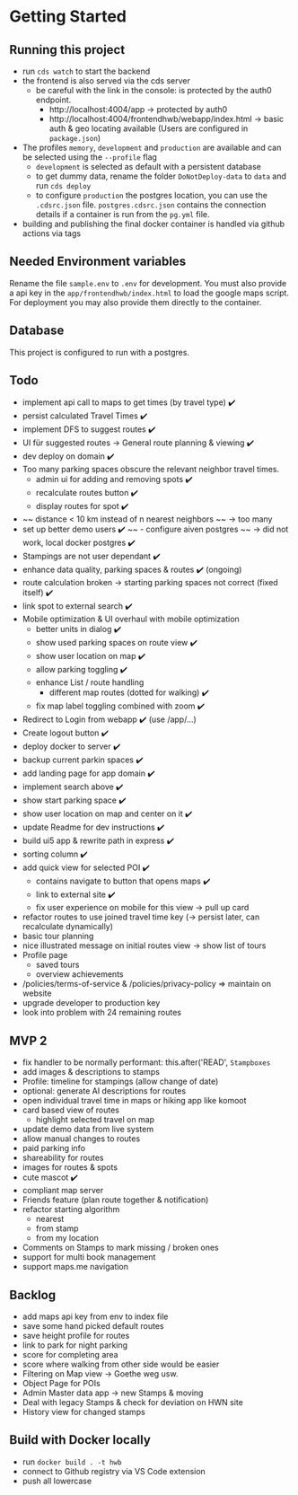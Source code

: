 # Getting Started

## Running this project

- run `cds watch` to start the backend
- the frontend is also served via the cds server
  - be careful with the link in the console: is protected by the auth0 endpoint.
    - http://localhost:4004/app -> protected by auth0
    - http://localhost:4004/frontendhwb/webapp/index.html -> basic auth & geo locating available (Users are configured in `package.json`)
- The profiles `memory`, `development` and `production` are available and can be selected using the `--profile` flag
  - `development` is selected as default with a persistent database
  - to get dummy data, rename the folder `DoNotDeploy-data` to `data` and run `cds deploy`
  - to configure `production` the postgres location, you can use the `.cdsrc.json` file. `postgres.cdsrc.json` contains the connection details if a container is run from the `pg.yml` file. 
- building and publishing the final docker container is handled via github actions via tags

## Needed Environment variables

Rename the file `sample.env` to `.env` for development. You must also provide a api key in the `app/frontendhwb/index.html` to load the google maps script.
For deployment you may also provide them directly to the container.

## Database

This project is configured to run with a postgres.

## Todo

- implement api call to maps to get times (by travel type) ✔️
- persist calculated Travel Times ✔️
- implement DFS to suggest routes ✔️
- UI für suggested routes -> General route planning & viewing ✔️
- dev deploy on domain ✔️
- Too many parking spaces obscure the relevant neighbor travel times.
  - admin ui for adding and removing spots ✔️
  - recalculate routes button ✔️
  - display routes for spot ✔️
- ~~ distance < 10 km instead of  n nearest neighbors ~~ -> too many
- set up better demo users ✔️
~~ - configure aiven postgres ~~ -> did not work, local docker postgres ✔️
- Stampings are not user dependant ✔️
- enhance data quality, parking spaces & routes ✔️ (ongoing)
- route calculation broken -> starting parking spaces not correct (fixed itself) ✔️
- link spot to external search ✔️
- Mobile optimization & UI overhaul with mobile optimization	
    - better units in dialog ✔️
    - show used parking spaces on route view ✔️
    - show user location on map ✔️
    - allow parking toggling ✔️
    - enhance List / route handling
      - different map routes (dotted for walking) ✔️
    - fix map label toggling combined with zoom ✔️
- Redirect to Login from webapp ✔️ (use /app/...)
- Create logout button ✔️
- deploy docker to server ✔️
- backup current parkin spaces ✔️
- add landing page for app domain ✔️
- implement search above ✔️
- show start parking space ✔️
- show user location on map and center on it ✔️
- update Readme for dev instructions ✔️
- build ui5 app & rewrite path in express ✔️
- sorting column ✔️
- add quick view for selected POI ✔️
  - contains navigate to button that opens maps ✔️
  - link to external site ✔️
  - fix user experience on mobile for this view -> pull up card
- refactor routes to use joined travel time key (-> persist later, can recalculate dynamically)
- basic tour planning
- nice illustrated message on initial routes view -> show list of tours 
- Profile page
  - saved tours
  - overview achievements
- /policies/terms-of-service & /policies/privacy-policy => maintain on website
- upgrade developer to production key
- look into problem with 24 remaining routes

## MVP 2

- fix handler to be normally performant: this.after('READ', `Stampboxes`
- add images & descriptions to stamps
- Profile: timeline for stampings (allow change of date)
- optional: generate AI descriptions for routes
- open individual travel time in maps or hiking app like komoot
- card based view of routes
  - highlight selected travel on map
- update demo data from live system
- allow manual changes to routes
- paid parking info
- shareability for routes
- images for routes & spots
- cute mascot ✔️
- compliant map server
- Friends feature (plan route together & notification)
- refactor starting algorithm
  - nearest
  - from stamp
  - from my location
- Comments on Stamps to mark missing / broken ones
- support for multi book management
- support maps.me navigation

## Backlog

- add maps api key from env to index file
- save some hand picked default routes
- save height profile for routes
- link to park for night parking
- score for completing area
- score where walking from other side would be easier
- Filtering on Map view -> Goethe weg usw.
- Object Page for POIs
- Admin Master data app -> new Stamps & moving
- Deal with legacy Stamps & check for deviation on HWN site
- History view for changed stamps

## Build with Docker locally 

- run `docker build . -t hwb`
- connect to Github registry via VS Code extension
- push all lowercase
